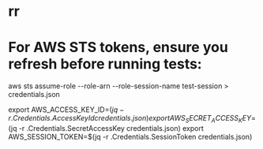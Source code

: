 # rr
# For AWS STS tokens, ensure you refresh before running tests:
aws sts assume-role --role-arn <your-role> --role-session-name test-session > credentials.json

export AWS_ACCESS_KEY_ID=$(jq -r .Credentials.AccessKeyId credentials.json)
export AWS_SECRET_ACCESS_KEY=$(jq -r .Credentials.SecretAccessKey credentials.json) 
export AWS_SESSION_TOKEN=$(jq -r .Credentials.SessionToken credentials.json)
